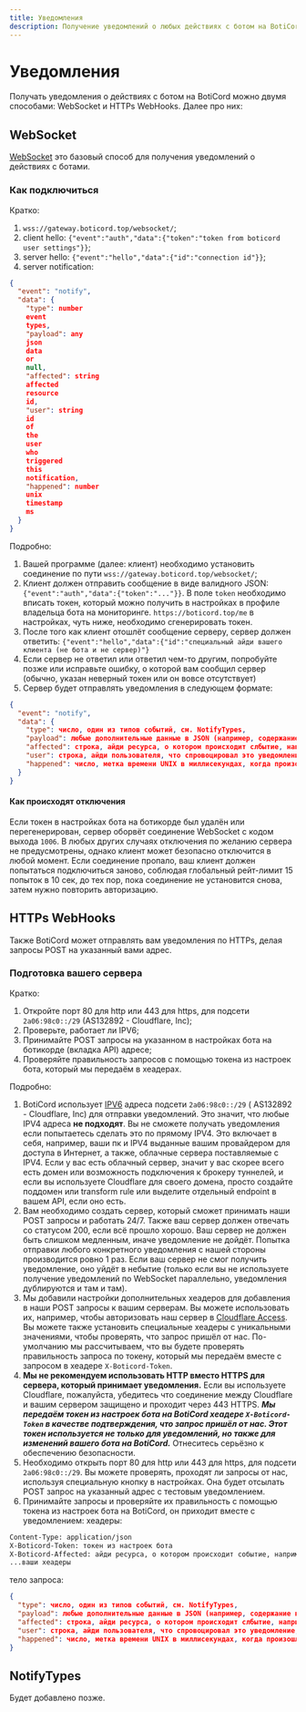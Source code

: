```yaml
---
title: Уведомления
description: Получение уведомлений о любых действиях с ботом на BotiCord
---
```


# Уведомления

Получать уведомления о действиях с ботом на BotiCord можно двумя способами: WebSocket и HTTPs WebHooks. Далее про них:

## WebSocket

[WebSocket](https://ru.wikipedia.org/wiki/WebSocket) это базовый способ для получения уведомлений о действиях с ботами.

### Как подключиться

Кратко:

1. `wss://gateway.boticord.top/websocket/`;
2. client hello: `{"event":"auth","data":{"token":"token from boticord user settings"}}`;
3. server hello: `{"event":"hello","data":{"id":"connection id"}}`;
4. server notification:

```json
{
  "event": "notify",
  "data": {
    "type": number
    event
    types,
    "payload": any
    json
    data
    or
    null,
    "affected": string
    affected
    resource
    id,
    "user": string
    id
    of
    the
    user
    who
    triggered
    this
    notification,
    "happened": number
    unix
    timestamp
    ms
  }
}
```

Подробно:

1. Вашей программе (далее: клиент) необходимо установить соединение по пути `wss://gateway.boticord.top/websocket/`;
2. Клиент должен отправить сообщение в виде валидного JSON: `{"event":"auth","data":{"token":"..."}}`. В поле `token` необходимо вписать токен, который можно получить в настройках в профиле владельца бота на мониторинге. `https://boticord.top/me` в настройках, чуть ниже, необходимо сгенерировать токен.
3. После того как клиент отошлёт сообщение серверу, сервер должен ответить: `{"event":"hello","data":{"id":"специальный айди вашего клиента (не бота и не сервер)"}`
4. Если сервер не ответил или ответил чем-то другим, попробуйте позже или исправьте ошибку, о которой вам сообщил сервер (обычно, указан неверный токен или он вовсе отсутствует)
5. Сервер будет отправлять уведомления в следующем формате:

```json
{
  "event": "notify",
  "data": {
    "type": число, один из типов событий, см. NotifyTypes,
    "payload": любые дополнительные данные в JSON (например, содержание комментария), или null,
    "affected": строка, айди ресурса, о котором происходит слбытие, например, айди комментария,
    "user": строка, айди пользователя, что спровоцировал это уведомление,
    "happened": число, метка времени UNIX в миллисекундах, когда произошло событие
  }
}
```

#### Как происходят отключения

Если токен в настройках бота на ботикорде был удалён или перегенерирован, сервер оборвёт соединение WebSocket с кодом выхода `1006`. В любых других случаях отключения по желанию сервера не предусмотрены, однако клиент может безопасно отключится в любой момент. Если соединение пропало, ваш клиент должен попытаться подключиться заново, соблюдая глобальный рейт-лимит 15 попыток в 10 сек, до тех пор, пока соединение не установится снова, затем нужно повторить авторизацию.

## HTTPs WebHooks

Также BotiCord может отправлять вам уведомления по HTTPs, делая запросы POST на указанный вами адрес.

### Подготовка вашего сервера

Кратко:

1. Откройте порт 80 для http или 443 для https, для подсети `2a06:98c0::/29` (AS132892 - Cloudflare, Inc);
2. Проверьте, работает ли IPV6;
3. Принимайте POST запросы на указанном в настройках бота на ботикорде (вкладка API) адресе;
4. Проверяйте правильность запросов с помощью токена из настроек бота, который мы передаём в хеадерах.

Подробно:

1. BotiCord использует [IPV6](https://habr.com/ru/company/droider/blog/568778/) адреса подсети `2a06:98c0::/29` ( AS132892 - Cloudflare, Inc) для отправки уведомлений. Это значит, что любые IPV4 адреса **не подходят**. Вы не сможете получать уведомления если попытаетесь сделать это по прямому IPV4. Это включает в себя, например, ваши пк и IPV4 выданные вашим провайдером для доступа в Интернет, а также, облачные сервера поставляемые с IPV4. Если у вас есть облачный сервер, значит у вас скорее всего есть домен или возможность подключения к брокеру туннелей, и если вы используете Cloudflare для своего домена, просто создайте поддомен или transform rule или выделите отдельный endpoint в вашем API, если оно есть.
2. Вам необходимо создать сервер, который сможет принимать наши POST запросы и работать 24/7. Также ваш сервер должен отвечать со статусом 200, если всё прошло хорошо. Ваш сервер не должен быть слишком медленным, иначе уведомление не дойдёт. Попытка отправки любого конкретного уведомления с нашей стороны производится ровно 1 раз. Если ваш сервер не смог получить уведомление, оно уйдёт в небытие (только если вы не используете получение уведомлений по WebSocket параллельно, уведомления дублируются и там и там).
3. Мы добавили настройки дополнительных хеадеров для добавления в наши POST запросы к вашим серверам. Вы можете использовать их, например, чтобы авторизовать наш сервер в [Cloudflare Access](https://www.cloudflare.com/products/zero-trust/access/). Вы можете также установить специальные хеадеры с уникальными значениями, чтобы проверять, что запрос пришёл от нас. По-умолчанию мы рассчитываем, что вы будете проверять правильность запроса по токену, который мы передаём вместе с запросом в хеадере `X-Boticord-Token`.
4. **Мы не рекомендуем использовать HTTP вместо HTTPS для сервера, который принимает уведомления.** Если вы используете Cloudflare, пожалуйста, убедитесь что соединение между Cloudflare и вашим сервером защищено и проходит через 443 HTTPS. ***Мы передаём токен из настроек бота на BotiCord хеадере `X-Boticord-Token` в качестве подтверждения, что запрос пришёл от нас. ***Этот токен используется не только для уведомлений, но также для изменений вашего бота на BotiCord.****** Отнеситесь серьёзно к обеспечению безопасности.
5. Необходимо открыть порт 80 для http или 443 для https, для подсети `2a06:98c0::/29`. Вы можете проверять, проходят ли запросы от нас, используя специальную кнопку в настройках. Она будет отсылать POST запрос на указанный адрес с тестовым уведомлением.
6. Принимайте запросы и проверяйте их правильность с помощью токена из настроек бота на BotiCord, он приходит вместе с уведомлением: хеадеры:

```txt
Content-Type: application/json
X-Boticord-Token: токен из настроек бота
X-Boticord-Affected: айди ресурса, о котором происходит событие, например, айди комментария
...ваши хеадеры
```

тело запроса:

```json
{
  "type": число, один из типов событий, см. NotifyTypes,
  "payload": любые дополнительные данные в JSON (например, содержание комментария), или null, или поле отсутствует,
  "affected": строка, айди ресурса, о котором происходит слбытие, например, айди комментария,
  "user": строка, айди пользователя, что спровоцировал это уведомление,
  "happened": число, метка времени UNIX в миллисекундах, когда произошло событие
}
```

## NotifyTypes

Будет добавлено позже.
